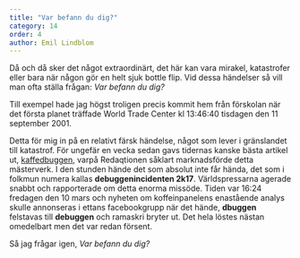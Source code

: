```yaml
---
title: "Var befann du dig?"
category: 14
order: 4
author: Emil Lindblom
---
```


Då och då sker det något extraordinärt, det här kan vara mirakel, katastrofer eller bara när någon gör en helt sjuk bottle flip. Vid dessa händelser så vill man ofta ställa frågan: *Var befann du dig?*  

Till exempel hade jag högst troligen precis kommit hem från förskolan när det första planet träffade World Trade Center kl 13:46:40 tisdagen den 11 september 2001.

Detta för mig in på en relativt färsk händelse, något som lever i gränslandet till katastrof. För ungefär en vecka sedan gavs tidernas kanske bästa artikel ut, <a href="http://dbu.gg/issues/13">kaffedbuggen</a>, varpå Redaqtionen såklart marknadsförde detta mästerverk. I den stunden hände det som absolut inte får hända, det som i folkmun numera kallas **debuggenincidenten 2k17**. Världspressarna agerade snabbt och rapporterade om detta enorma missöde. Tiden var 16:24 fredagen den 10 mars och nyheten om koffeinpanelens enastående analys skulle annonseras i ettans facebookgrupp när det hände, **dbuggen** felstavas till **debuggen** och ramaskri bryter ut. Det hela löstes nästan omedelbart men det var redan försent. 

Så jag frågar igen, *Var befann du dig?*
